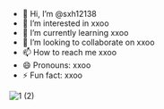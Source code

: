 - 👋 Hi, I’m @sxh12138
- 👀 I’m interested in xxoo
- 🌱 I’m currently learning xxoo
- 💞️ I’m looking to collaborate on xxoo
- 📫 How to reach me xxoo
- 😄 Pronouns: xxoo
- ⚡ Fun fact: xxoo

![1 (2)](https://github.com/user-attachments/assets/c42b5746-1a3d-422b-8d5d-8f5ab981abd0)

<!---
sxh12138/sxh12138 is a ✨ special ✨ repository because its `README.md` (this file) appears on your GitHub profile.
You can click the Preview link to take a look at your changes.
--->
